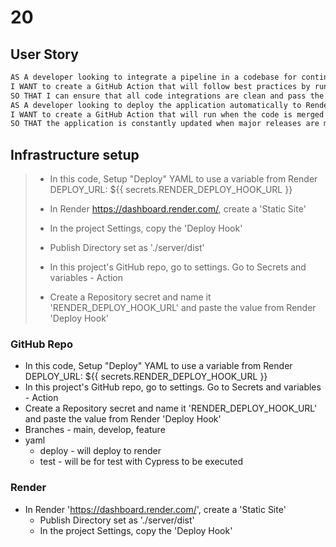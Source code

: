 # 20

## User Story
```md
AS A developer looking to integrate a pipeline in a codebase for continuous integration and deployment,
I WANT to create a GitHub Action that will follow best practices by running test cases when a Pull Request is made to the develop branch
SO THAT I can ensure that all code integrations are clean and pass the proper requirements.
AS A developer looking to deploy the application automatically to Render when code is merged from develop to main,
I WANT to create a GitHub Action that will run when the code is merged to main and automatically deploys to Render
SO THAT the application is constantly updated when major releases are made to the main branch.
```
## Infrastructure setup
> * In this code, Setup "Deploy" YAML to use a variable from Render DEPLOY_URL: ${{ secrets.RENDER_DEPLOY_HOOK_URL }}
>
> * In Render https://dashboard.render.com/, create a 'Static Site'
>
> * In the project Settings, copy the 'Deploy Hook'
>
> * Publish Directory set as './server/dist'
>
> * In this project's GitHub repo, go to settings. Go to Secrets and variables - Action
>
> * Create a Repository secret and name it 'RENDER_DEPLOY_HOOK_URL' and paste the value from Render 'Deploy Hook'
### GitHub Repo 
* In this code, Setup "Deploy" YAML to use a variable from Render DEPLOY_URL: ${{ secrets.RENDER_DEPLOY_HOOK_URL }}
* In this project's GitHub repo, go to settings. Go to Secrets and variables - Action
* Create a Repository secret and name it 'RENDER_DEPLOY_HOOK_URL' and paste the value from Render 'Deploy Hook'
* Branches - main, develop, feature
* yaml
  * deploy - will deploy to render
  * test - will be for test with Cypress to be executed
### Render 
* In Render 'https://dashboard.render.com/', create a 'Static Site'
  * Publish Directory set as './server/dist'
  * In the project Settings, copy the 'Deploy Hook'